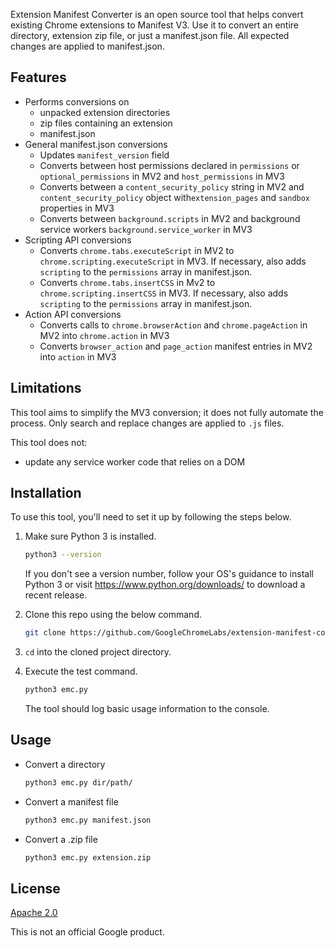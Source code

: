 Extension Manifest Converter is an open source tool that helps convert existing Chrome extensions to
Manifest V3. Use it to convert an entire directory, extension zip file, or just a manifest.json
file. All expected changes are applied to manifest.json.

## Features

* Performs conversions on
  * unpacked extension directories
  * zip files containing an extension
  * manifest.json
* General manifest.json conversions
  * Updates `manifest_version` field
  * Converts between host permissions declared in `permissions` or `optional_permissions` in MV2 and
    `host_permissions` in MV3
  * Converts between a `content_security_policy` string in MV2 and `content_security_policy` object
    with`extension_pages` and `sandbox` properties in MV3
  * Converts between `background.scripts` in MV2 and background service workers
    `background.service_worker` in MV3
* Scripting API conversions
  * Converts `chrome.tabs.executeScript` in MV2 to `chrome.scripting.executeScript` in MV3. If
    necessary, also adds `scripting` to the `permissions` array in manifest.json.
  * Converts `chrome.tabs.insertCSS` in Mv2 to `chrome.scripting.insertCSS` in MV3. If necessary,
    also adds `scripting` to the `permissions` array in manifest.json.
* Action API conversions
  * Converts calls to `chrome.browserAction` and `chrome.pageAction` in MV2 into `chrome.action` in
    MV3
  * Converts `browser_action` and `page_action` manifest entries in MV2 into `action` in MV3

## Limitations

This tool aims to simplify the MV3 conversion; it does not fully automate the process. Only search
and replace changes are applied to `.js` files.

This tool does not:

* update any service worker code that relies on a DOM

## Installation

To use this tool, you'll need to set it up by following the steps below.

1. Make sure Python 3 is installed.

    ```bash
    python3 --version
    ```

    If you don't see a version number, follow your OS's guidance to install Python 3 or visit
    https://www.python.org/downloads/ to download a recent release.

2. Clone this repo using the below command.

    ```bash
    git clone https://github.com/GoogleChromeLabs/extension-manifest-converter
    ```

3. `cd` into the cloned project directory.

4. Execute the test command.

    ```bash
    python3 emc.py
    ```

    The tool should log basic usage information to the console.


## Usage

* Convert a directory

    ```bash
    python3 emc.py dir/path/
    ```

* Convert a manifest file

    ```bash
    python3 emc.py manifest.json
    ```

* Convert a .zip file

    ```bash
    python3 emc.py extension.zip
    ```
    
## License
[Apache 2.0](https://github.com/GoogleChromeLabs/extension-manifest-converter/blob/master/LICENSE)

This is not an official Google product.
